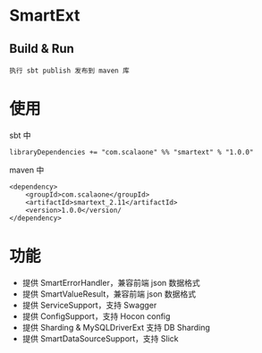 # SmartExt #

## Build & Run ##

    执行 sbt publish 发布到 maven 库

# 使用

sbt 中

    libraryDependencies += "com.scalaone" %% "smartext" % "1.0.0"

maven 中

    <dependency>
        <groupId>com.scalaone</groupId>
        <artifactId>smartext_2.11</artifactId>
        <version>1.0.0</version/
    </dependency>

# 功能

- 提供 SmartErrorHandler，兼容前端 json 数据格式
- 提供 SmartValueResult，兼容前端 json 数据格式
- 提供 ServiceSupport，支持 Swagger
- 提供 ConfigSupport，支持 Hocon config
- 提供 Sharding & MySQLDriverExt 支持 DB Sharding
- 提供 SmartDataSourceSupport，支持 Slick
